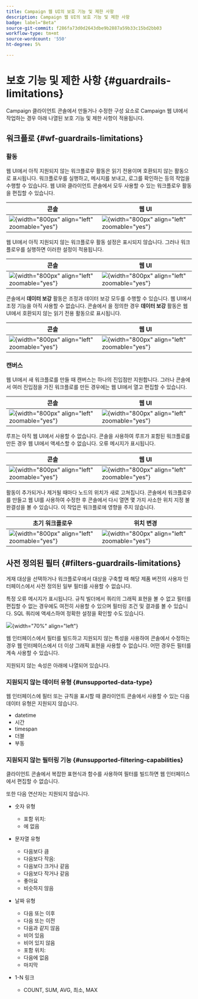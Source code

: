 ```yaml
---
title: Campaign 웹 UI의 보호 기능 및 제한 사항
description: Campaign 웹 UI의 보호 기능 및 제한 사항
badge: label="Beta"
source-git-commit: f286fa73d0d2643dbe9b2887a59b33c15bd2bb03
workflow-type: tm+mt
source-wordcount: '550'
ht-degree: 5%

---
```



# 보호 기능 및 제한 사항 {#guardrails-limitations}

Campaign 클라이언트 콘솔에서 만들거나 수정한 구성 요소로 Campaign 웹 UI에서 작업하는 경우 아래 나열된 보호 기능 및 제한 사항이 적용됩니다.

## 워크플로 {#wf-guardrails-limitations}

### 활동

웹 UI에서 아직 지원되지 않는 워크플로우 활동은 읽기 전용이며 호환되지 않는 활동으로 표시됩니다. 워크플로우를 실행하고, 메시지를 보내고, 로그를 확인하는 등의 작업을 수행할 수 있습니다. 웹 UI와 클라이언트 콘솔에서 모두 사용할 수 있는 워크플로우 활동을 편집할 수 있습니다.

| 콘솔 | 웹 UI |
| --- | --- |
| ![](assets/limitations-activities-console.png){width="800px" align="left" zoomable="yes"} | ![](assets/limitations-activities-web.png){width="800px" align="left" zoomable="yes"} |

웹 UI에서 아직 지원되지 않는 워크플로우 활동 설정은 표시되지 않습니다. 그러나 워크플로우를 실행하면 이러한 설정이 적용됩니다.

| 콘솔 | 웹 UI |
| --- | --- |
| ![](assets/limitations-options-console.png){width="800px" align="left" zoomable="yes"} | ![](assets/limitations-options-web.png){width="800px" align="left" zoomable="yes"} |

콘솔에서 **데이터 보강** 활동은 조정과 데이터 보강 모두를 수행할 수 있습니다. 웹 UI에서 조정 기능을 아직 사용할 수 없습니다. 콘솔에서 을 정의한 경우 **데이터 보강** 활동은 웹 UI에서 호환되지 않는 읽기 전용 활동으로 표시됩니다.

| 콘솔 | 웹 UI |
| --- | --- |
| ![](assets/limitations-options-console.png){width="800px" align="left" zoomable="yes"} | ![](assets/limitations-options-web.png){width="800px" align="left" zoomable="yes"} |

### 캔버스

웹 UI에서 새 워크플로를 만들 때 캔버스는 하나의 진입점만 지원합니다. 그러나 콘솔에서 여러 진입점을 가진 워크플로를 만든 경우에는 웹 UI에서 열고 편집할 수 있습니다.

| 콘솔 | 웹 UI |
| --- | --- |
| ![](assets/limitations-multiple-console.png){width="800px" align="left" zoomable="yes"} | ![](assets/limitations-multiple-web.png){width="800px" align="left" zoomable="yes"} |

루프는 아직 웹 UI에서 사용할 수 없습니다. 콘솔을 사용하여 루프가 포함된 워크플로를 만든 경우 웹 UI에서 액세스할 수 없습니다. 오류 메시지가 표시됩니다.

| 콘솔 | 웹 UI |
| --- | --- |
| ![](assets/limitations-loops-console.png){width="800px" align="left" zoomable="yes"} | ![](assets/limitations-loops-web.png){width="800px" align="left" zoomable="yes"} |

활동이 추가되거나 제거될 때마다 노드의 위치가 새로 고쳐집니다. 콘솔에서 워크플로우를 만들고 웹 UI를 사용하여 수정한 후 콘솔에서 다시 열면 몇 가지 사소한 위치 지정 불완결성을 볼 수 있습니다. 이 작업은 워크플로에 영향을 주지 않습니다.

| 초기 워크플로우 | 위치 변경 |
| --- | --- |
| ![](assets/limitations-positioning1.png){width="800px" align="left" zoomable="yes"} | ![](assets/limitations-positioning2.png){width="800px" align="left" zoomable="yes"} |

## 사전 정의된 필터 {#filters-guardrails-limitations}

게재 대상을 선택하거나 워크플로우에서 대상을 구축할 때 해당 제품 버전의 사용자 인터페이스에서 사전 정의된 일부 필터를 사용할 수 없습니다.

특정 오류 메시지가 표시됩니다. 규칙 빌더에서 쿼리의 그래픽 표현을 볼 수 없고 필터를 편집할 수 없는 경우에도 여전히 사용할 수 있으며 필터링 조건 및 결과를 볼 수 있습니다. SQL 쿼리에 액세스하여 정확한 설정을 확인할 수도 있습니다.

![](assets/filter-unavailable.png){width="70%" align="left"}


웹 인터페이스에서 필터를 빌드하고 지원되지 않는 특성을 사용하여 콘솔에서 수정하는 경우 웹 인터페이스에서 더 이상 그래픽 표현을 사용할 수 없습니다. 어떤 경우든 필터를 계속 사용할 수 있습니다.

지원되지 않는 속성은 아래에 나열되어 있습니다.

### 지원되지 않는 데이터 유형 {#unsupported-data-type}

웹 인터페이스에 필터 또는 규칙을 표시할 때 클라이언트 콘솔에서 사용할 수 있는 다음 데이터 유형은 지원되지 않습니다.

* datetime
* 시간
* timespan
* 더블
* 부동

### 지원되지 않는 필터링 기능 {#unsupported-filtering-capabilities}

클라이언트 콘솔에서 복잡한 표현식과 함수를 사용하여 필터를 빌드하면 웹 인터페이스에서 편집할 수 없습니다.

또한 다음 연산자는 지원되지 않습니다.

* 숫자 유형
   * 포함 위치:
   * 에 없음

* 문자열 유형
   * 다음보다 큼
   * 다음보다 작음:
   * 다음보다 크거나 같음
   * 다음보다 작거나 같음
   * 좋아요
   * 비슷하지 않음

* 날짜 유형
   * 다음 또는 이후
   * 다음 또는 이전
   * 다음과 같지 않음
   * 비어 있음
   * 비어 있지 않음
   * 포함 위치:
   * 다음에 없음
   * 마지막

* 1-N 링크
   * COUNT, SUM, AVG, 최소, MAX